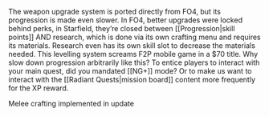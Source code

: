 The weapon upgrade system is ported directly from FO4, but its progression is made even slower. In FO4, better upgrades were locked behind perks, in Starfield, they’re closed between [[Progression|skill points]] AND research, which is done via its own crafting menu and requires its materials. 
Research even has its own skill slot to decrease the materials needed. This levelling system screams F2P mobile game in a $70 title. Why slow down progression arbitrarily like this? To entice players to interact with your main quest, did you mandated [[NG+]] mode? 
Or to make us want to interact with the [[Radiant Quests|mission board]] content more frequently for the XP reward.

Melee crafting implemented in update